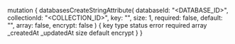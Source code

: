 mutation {
    databasesCreateStringAttribute(
        databaseId: "<DATABASE_ID>",
        collectionId: "<COLLECTION_ID>",
        key: "",
        size: 1,
        required: false,
        default: "<DEFAULT>",
        array: false,
        encrypt: false
    ) {
        key
        type
        status
        error
        required
        array
        _createdAt
        _updatedAt
        size
        default
        encrypt
    }
}

